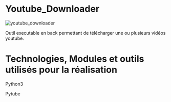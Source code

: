 # Youtube_Downloader



![youtube_downloader](https://user-images.githubusercontent.com/74962114/156163034-99976695-f1e5-4671-9945-a1518e5e8fec.png)


Outil executable en back permettant de télécharger une ou plusieurs vidéos youtube.


# Technologies, Modules et outils utilisés pour la réalisation

Python3

Pytube
























